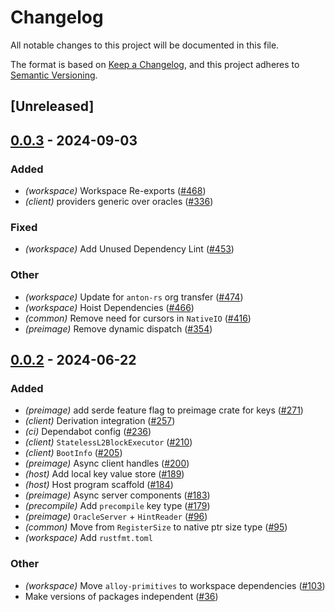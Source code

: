 # Changelog
All notable changes to this project will be documented in this file.

The format is based on [Keep a Changelog](https://keepachangelog.com/en/1.0.0/),
and this project adheres to [Semantic Versioning](https://semver.org/spec/v2.0.0.html).

## [Unreleased]

## [0.0.3](https://github.com/ethereum-optimism/kona-repro-pat/compare/kona-preimage-v0.0.2...kona-preimage-v0.0.3) - 2024-09-03

### Added
- *(workspace)* Workspace Re-exports ([#468](https://github.com/ethereum-optimism/kona-repro-pat/pull/468))
- *(client)* providers generic over oracles ([#336](https://github.com/ethereum-optimism/kona-repro-pat/pull/336))

### Fixed
- *(workspace)* Add Unused Dependency Lint ([#453](https://github.com/ethereum-optimism/kona-repro-pat/pull/453))

### Other
- *(workspace)* Update for `anton-rs` org transfer ([#474](https://github.com/ethereum-optimism/kona-repro-pat/pull/474))
- *(workspace)* Hoist Dependencies ([#466](https://github.com/ethereum-optimism/kona-repro-pat/pull/466))
- *(common)* Remove need for cursors in `NativeIO` ([#416](https://github.com/ethereum-optimism/kona-repro-pat/pull/416))
- *(preimage)* Remove dynamic dispatch ([#354](https://github.com/ethereum-optimism/kona-repro-pat/pull/354))

## [0.0.2](https://github.com/anton-rs/kona/compare/kona-preimage-v0.0.1...kona-preimage-v0.0.2) - 2024-06-22

### Added
- *(preimage)* add serde feature flag to preimage crate for keys ([#271](https://github.com/anton-rs/kona/pull/271))
- *(client)* Derivation integration ([#257](https://github.com/anton-rs/kona/pull/257))
- *(ci)* Dependabot config ([#236](https://github.com/anton-rs/kona/pull/236))
- *(client)* `StatelessL2BlockExecutor` ([#210](https://github.com/anton-rs/kona/pull/210))
- *(client)* `BootInfo` ([#205](https://github.com/anton-rs/kona/pull/205))
- *(preimage)* Async client handles ([#200](https://github.com/anton-rs/kona/pull/200))
- *(host)* Add local key value store ([#189](https://github.com/anton-rs/kona/pull/189))
- *(host)* Host program scaffold ([#184](https://github.com/anton-rs/kona/pull/184))
- *(preimage)* Async server components ([#183](https://github.com/anton-rs/kona/pull/183))
- *(precompile)* Add `precompile` key type ([#179](https://github.com/anton-rs/kona/pull/179))
- *(preimage)* `OracleServer` + `HintReader` ([#96](https://github.com/anton-rs/kona/pull/96))
- *(common)* Move from `RegisterSize` to native ptr size type ([#95](https://github.com/anton-rs/kona/pull/95))
- *(workspace)* Add `rustfmt.toml`

### Other
- *(workspace)* Move `alloy-primitives` to workspace dependencies ([#103](https://github.com/anton-rs/kona/pull/103))
- Make versions of packages independent ([#36](https://github.com/anton-rs/kona/pull/36))
